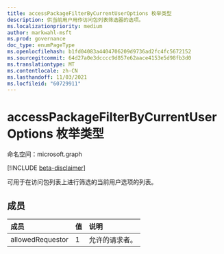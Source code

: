 ```yaml
---
title: accessPackageFilterByCurrentUserOptions 枚举类型
description: 供当前用户用作访问包列表筛选器的选项。
ms.localizationpriority: medium
author: markwahl-msft
ms.prod: governance
doc_type: enumPageType
ms.openlocfilehash: b1fd04083a4404706209d9736ad2fc4fc5672152
ms.sourcegitcommit: 64d27a0e3dcccc9d857e62aace4153e5d98fb3d0
ms.translationtype: MT
ms.contentlocale: zh-CN
ms.lasthandoff: 11/03/2021
ms.locfileid: "60729911"
---
```

# <a name="accesspackagefilterbycurrentuseroptions-enum-type"></a>accessPackageFilterByCurrentUserOptions 枚举类型

命名空间：microsoft.graph

[!INCLUDE [beta-disclaimer](../../includes/beta-disclaimer.md)]

可用于在访问包列表上进行筛选的当前用户选项的列表。

## <a name="members"></a>成员
|成员|值|说明|
|:---|:---|:---|
|allowedRequestor|1|允许的请求者。|
